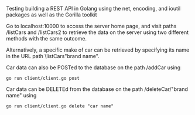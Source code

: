 Testing building a REST API in Golang using the net, encoding, and ioutil packages as well as the Gorilla toolkit

Go to localhost:10000 to access the server home page, and visit paths /listCars and /listCars2 to retrieve the data on the server using two different methods with the same outcome. 

Alternatively, a specific make of car can be retrieved by specifying its name in the URL path \listCars\"brand name". 

Car data can also be POSTed to the database on the path /addCar using 
```console
go run client/client.go post
```

Car data can be DELETEd from the database on the path /deleteCar/"brand name" using
```console
go run client/client.go delete "car name"
```